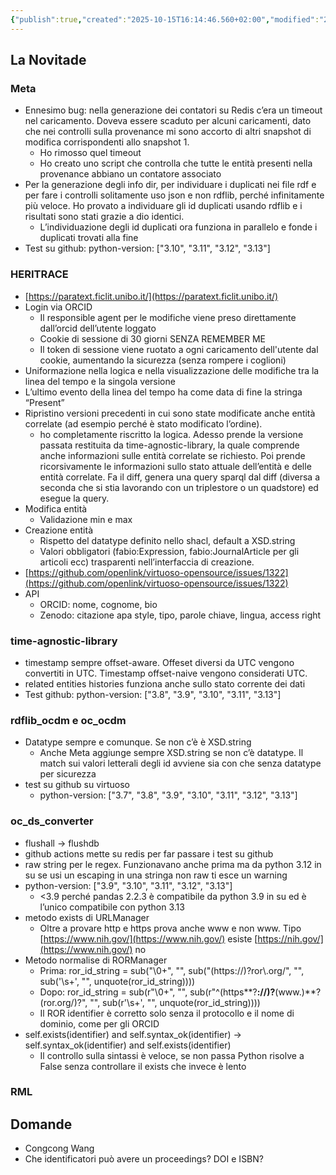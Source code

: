 ```yaml
---
{"publish":true,"created":"2025-10-15T16:14:46.560+02:00","modified":"2024-10-24T12:00:00.000+02:00","cssclasses":""}
---
```



## La Novitade

### Meta

- Ennesimo bug: nella generazione dei contatori su Redis c’era un timeout nel caricamento. Doveva essere scaduto per alcuni caricamenti, dato che nei controlli sulla provenance mi sono accorto di altri snapshot di modifica corrispondenti allo snapshot 1.
    - Ho rimosso quel timeout
    - Ho creato uno script che controlla che tutte le entità presenti nella provenance abbiano un contatore associato
- Per la generazione degli info dir, per individuare i duplicati nei file rdf e per fare i controlli solitamente uso json e non rdflib, perché infinitamente più veloce. Ho provato a individuare gli id duplicati usando rdflib e i risultati sono stati grazie a dio identici.
    - L’individuazione degli id duplicati ora funziona in parallelo e fonde i duplicati trovati alla fine
- Test su github: python-version: ["3.10", "3.11", "3.12", "3.13"]

### HERITRACE

- [https://paratext.ficlit.unibo.it/](https://paratext.ficlit.unibo.it/)
- Login via ORCID
    - Il responsible agent per le modifiche viene preso direttamente dall’orcid dell’utente loggato
    - Cookie di sessione di 30 giorni SENZA REMEMBER ME
    - Il token di sessione viene ruotato a ogni caricamento dell'utente dal cookie, aumentando la sicurezza (senza rompere i coglioni)
- Uniformazione nella logica e nella visualizzazione delle modifiche tra la linea del tempo e la singola versione
- L’ultimo evento della linea del tempo ha come data di fine la stringa “Present”
- Ripristino versioni precedenti in cui sono state modificate anche entità correlate (ad esempio perché è stato modificato l’ordine).
    - ho completamente riscritto la logica. Adesso prende la versione passata restituita da time-agnostic-library, la quale comprende anche informazioni sulle entità correlate se richiesto. Poi prende ricorsivamente le informazioni sullo stato attuale dell’entità e delle entità correlate. Fa il diff, genera una query sparql dal diff (diversa a seconda che si stia lavorando con un triplestore o un quadstore) ed esegue la query.
- Modifica entità
    - Validazione min e max
- Creazione entità
    - Rispetto del datatype definito nello shacl, default a XSD.string
    - Valori obbligatori (fabio:Expression, fabio:JournalArticle per gli articoli ecc) trasparenti nell’interfaccia di creazione.
- [https://github.com/openlink/virtuoso-opensource/issues/1322](https://github.com/openlink/virtuoso-opensource/issues/1322)
- API
    - ORCID: nome, cognome, bio
    - Zenodo:  citazione apa style, tipo, parole chiave, lingua, access right

### time-agnostic-library

- timestamp sempre offset-aware. Offeset diversi da UTC vengono convertiti in UTC. Timestamp offset-naive vengono considerati UTC.
- related entities histories funziona anche sullo stato corrente dei dati
- Test github: python-version: ["3.8", "3.9", "3.10", "3.11", "3.13"]

### rdflib_ocdm e oc_ocdm

- Datatype sempre e comunque. Se non c’è è XSD.string
    - Anche Meta aggiunge sempre XSD.string se non c’è datatype. Il match sui valori letterali degli id avviene sia con che senza datatype per sicurezza
- test su github su virtuoso
    - python-version: ["3.7", "3.8", "3.9", "3.10", "3.11", "3.12", "3.13"]

### oc_ds_converter

- flushall → flushdb
- github actions mette su redis per far passare i test su github
- raw string per le regex. Funzionavano anche prima ma da python 3.12 in su se usi un escaping in una stringa non raw ti esce un warning
- python-version: ["3.9", "3.10", "3.11", "3.12", "3.13"]
    - <3.9 perché pandas 2.2.3 è compatibile da python 3.9 in su ed è l’unico compatibile con python 3.13
- metodo exists di URLManager
    - Oltre a provare http e https prova anche www e non www. Tipo [https://www.nih.gov/](https://www.nih.gov/) esiste [https://nih.gov/](https://www.nih.gov/) no
- Metodo normalise di RORManager
    - Prima: ror_id_string = sub("\0+", "", sub("(https://)?ror\\.org/", "", sub('\s+', "", unquote(ror_id_string))))
    - Dopo: ror_id_string = sub(r"\0+", "", sub(r"^(https**?**://)?**(www\.)**?(ror\.org/)?", "", sub(r'\s+', "", unquote(ror_id_string))))
    - Il ROR identifier è corretto solo senza il protocollo e il nome di dominio, come per gli ORCID
- self.exists(identifier) and self.syntax_ok(identifier) → self.syntax_ok(identifier) and self.exists(identifier)
    - Il controllo sulla sintassi è veloce, se non passa Python risolve a False senza controllare il exists che invece è lento

### RML

## Domande

- Congcong Wang
- Che identificatori può avere un proceedings? DOI e ISBN?